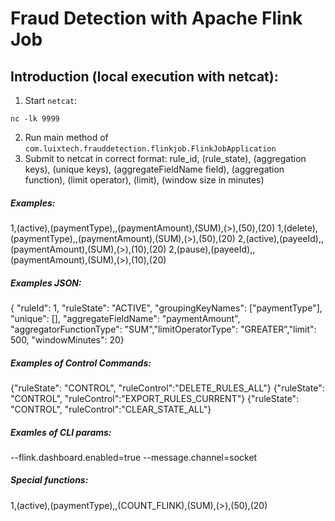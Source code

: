 # Fraud Detection with Apache Flink Job

## Introduction (local execution with netcat):
1. Start `netcat`:
```
nc -lk 9999
```
2. Run main method of `com.luixtech.frauddetection.flinkjob.FlinkJobApplication`
3. Submit to netcat in correct format:
rule_id, (rule_state), (aggregation keys), (unique keys), (aggregateFieldName field), (aggregation function), (limit operator), (limit), (window size in minutes)

##### Examples:
1,(active),(paymentType),,(paymentAmount),(SUM),(>),(50),(20)
1,(delete),(paymentType),,(paymentAmount),(SUM),(>),(50),(20)
2,(active),(payeeId),,(paymentAmount),(SUM),(>),(10),(20)
2,(pause),(payeeId),,(paymentAmount),(SUM),(>),(10),(20)

##### Examples JSON:  
{ "ruleId": 1, "ruleState": "ACTIVE", "groupingKeyNames": ["paymentType"], "unique": [], "aggregateFieldName": "paymentAmount", "aggregatorFunctionType": "SUM","limitOperatorType": "GREATER","limit": 500, "windowMinutes": 20}

##### Examples of Control Commands:

{"ruleState": "CONTROL", "ruleControl":"DELETE_RULES_ALL"}
{"ruleState": "CONTROL", "ruleControl":"EXPORT_RULES_CURRENT"}
{"ruleState": "CONTROL", "ruleControl":"CLEAR_STATE_ALL"}

##### Examles of CLI params:
--flink.dashboard.enabled=true --message.channel=socket

##### Special functions:
1,(active),(paymentType),,(COUNT_FLINK),(SUM),(>),(50),(20)

